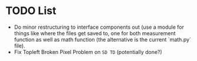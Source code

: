 # TODO List
 - Do minor restructuring to interface components out (use a module for things like where the files get saved to, one for both measurement function as well as math function (the alternative is the current \`math.py\` file). 
 - Fix Topleft Broken Pixel Problem on `SD TD` (potentially done?)
